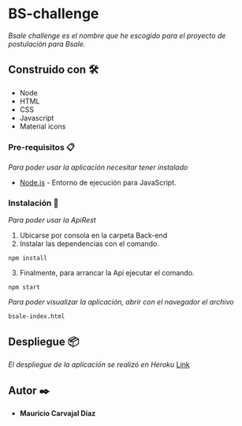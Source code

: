 # BS-challenge

_Bsale challenge es el nombre que he escogido para el proyecto de postulación para Bsale._

## Construido con 🛠️

* Node
* HTML
* CSS 
* Javascript
* Material icons

### Pre-requisitos 📋

_Para poder usar la aplicación necesitar tener instalado_

* [Node.js](https://nodejs.org/es/download/) - Entorno de ejecución para JavaScript.


### Instalación 🔧

_Para poder usar la ApiRest_

1. Ubicarse por consola en la carpeta Back-end
2. Instalar las dependencias con el comando.
```
npm install
```
3. Finalmente, para arrancar la Api ejecutar el comando.
```
npm start
```

_Para poder visualizar la aplicación, abrir con el navegador el archivo_
```
bsale-index.html
```

## Despliegue 📦

_El despliegue de la aplicación se realizó en Heroku_ [Link](https://bsalechallenge.herokuapp.com/)

## Autor ✒️

* **Mauricio Carvajal Díaz**
